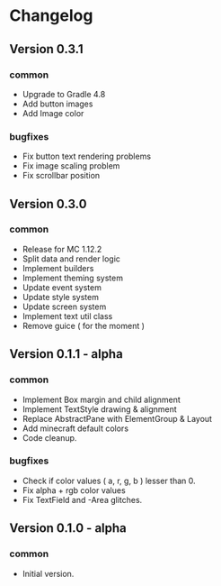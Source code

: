 # Changelog

## Version 0.3.1

### common
- Upgrade to Gradle 4.8
- Add button images
- Add Image color

### bugfixes
- Fix button text rendering problems
- Fix image scaling problem
- Fix scrollbar position

## Version 0.3.0

### common
- Release for MC 1.12.2
- Split data and render logic
- Implement builders
- Implement theming system
- Update event system
- Update style system
- Update screen system
- Implement text util class
- Remove guice ( for the moment )

## Version 0.1.1 - alpha

### common
- Implement Box margin and child alignment
- Implement TextStyle drawing & alignment
- Replace AbstractPane with ElementGroup & Layout
- Add minecraft default colors
- Code cleanup.

### bugfixes
- Check if color values ( a, r, g, b ) lesser than 0.
- Fix alpha + rgb color values
- Fix TextField and -Area glitches.

## Version 0.1.0 - alpha

### common
- Initial version.
